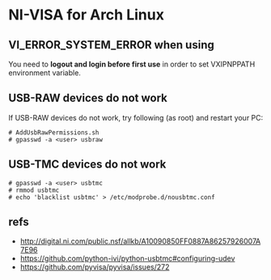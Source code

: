 # NI-VISA for Arch Linux

## VI_ERROR_SYSTEM_ERROR when using
You need to **logout and login before first use** in order to set VXIPNPPATH environment variable.

## USB-RAW devices do not work
If USB-RAW devices do not work, try following (as root) and restart your PC:
```
# AddUsbRawPermissions.sh
# gpasswd -a <user> usbraw
```

##  USB-TMC devices do not work
```
# gpasswd -a <user> usbtmc
# rmmod usbtmc
# echo 'blacklist usbtmc' > /etc/modprobe.d/nousbtmc.conf
```

## refs
- http://digital.ni.com/public.nsf/allkb/A10090850FF0887A86257926007A7E96
- https://github.com/python-ivi/python-usbtmc#configuring-udev
- https://github.com/pyvisa/pyvisa/issues/272
